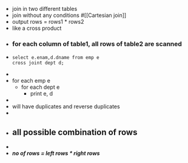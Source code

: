 - join in two different tables
- join without any conditions #[[Cartesian join]]
- output rows = rows1 * rows2
- like a cross product
- ### for each column of table1, all rows of table2 are scanned
- ```
  select e.enam,d.dname from emp e
  cross joint dept d;
  ```
-
- for each emp e
	- for each dept e
		- print e, d
-
- will have duplicates and reverse duplicates
-
- ## all possible combination of rows
-
- ___no of rows = left rows * right rows___